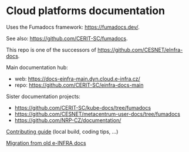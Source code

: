 # Cloud platforms documentation

Uses the Fumadocs framework: https://fumadocs.dev/.

See also: https://github.com/CERIT-SC/fumadocs.

This repo is one of the successors of https://github.com/CESNET/eInfra-docs.

Main documentation hub:
- web: https://docs-einfra-main.dyn.cloud.e-infra.cz/
- repo: https://github.com/CERIT-SC/einfra-docs-main

Sister documentation projects:
- https://github.com/CERIT-SC/kube-docs/tree/fumadocs
- https://github.com/CESNET/metacentrum-user-docs/tree/fumadocs
- https://github.com/NRP-CZ/documentation/


[Contributing guide](./CONTRIBUTING.md) (local build, coding tips, ...)

[Migration from old e-INFRA docs](./einfra-docs-migration.md)
